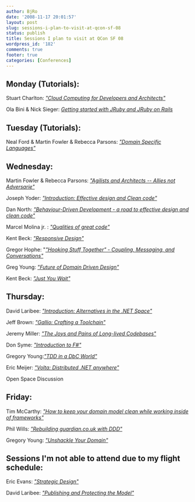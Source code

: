 ```yaml
---
author: BjRo
date: '2008-11-17 20:01:57'
layout: post
slug: sessions-i-plan-to-visit-at-qcon-sf-08
status: publish
title: Sessions I plan to visit at QCon SF 08
wordpress_id: '182'
comments: true
footer: true
categories: [Conferences]
---
```


Monday (Tutorials): 
---------------------
Stuart Charlton: [*"Cloud Computing for Developers and Architects"*](http://qconsf.com/sf2008/presentation/Cloud+Computing+for+Developers+and+Architects)

Ola Bini & Nick Sieger: [*Getting started with JRuby and JRuby on Rails*](http://qconsf.com/sf2008/presentation/Getting+started+with+JRuby+and+JRuby+on+Rails)

Tuesday (Tutorials):
----------------------
Neal Ford & Martin Fowler & Rebecca Parsons: [*"Domain Specific Languages"*](http://qconsf.com/sf2008/presentation/Domain+Specific+Languages)

Wednesday:
-----------
Martin Fowler & Rebecca Parsons: [*"Agilists and Architects -- Allies not Adversarie"*](http://qconsf.com/sf2008/presentation/Agilists+and+Architects+--+Allies+not+Adversaries)

Joseph Yoder: [*"Introduction: Effective design and Clean code"*](http://qconsf.com/sf2008/presentation/Introduction:+Effective+design+and+Clean+code)

Dan North: [*"Behaviour-Driven Development - a road to effective design and clean code"*](http://qconsf.com/sf2008/presentation/Behaviour-Driven+Development+-+a+road+to+effective+design+and+clean+code)

Marcel Molina jr. : [*"Qualities of great code"*](http://qconsf.com/sf2008/presentation/Qualities+of+great+code) 

Kent Beck: [*"Responsive Design"*](http://qconsf.com/sf2008/presentation/Responsive+Design)

Gregor Hophe: "[*"Hooking Stuff Together" - Coupling, Messaging, and Conversations"*](http://qconsf.com/sf2008/presentation/%22Hooking+Stuff+Together%22+-+Coupling,+Messaging,+and+Conversations)

Greg Young: [*"Future of Domain Driven Design"*](http://qconsf.com/sf2008/presentation/Future+of+Domain+Driven+Design)

Kent Beck: [*"Just You Wait"*](http://qconsf.com/sf2008/presentation/Just+You+Wait)

Thursday: 
-------------
David Laribee: [*"Introduction: Alternatives in the .NET Space"*](http://qconsf.com/sf2008/presentation/Introduction:+Alternatives+in+the+.NET+Space)

Jeff Brown: [*"Gallio: Crafting a Toolchain"*](http://qconsf.com/sf2008/presentation/Gallio:+Crafting+a+Toolchain)

Jeremy Miller: [*"The Joys and Pains of Long-lived Codebases"*](http://qconsf.com/sf2008/presentation/The+Joys+and+Pains+of+Long-lived+Codebases)

Don Syme: [*"Introduction to F#"*](http://qconsf.com/sf2008/presentation/Introduction+to+F#) 

Gregory Young:[*"TDD in a DbC World"*](http://qconsf.com/sf2008/presentation/TDD+in+a+DbC+World) 

Eric Meijer: [*"Volta: Distributed .NET anywhere"*](http://qconsf.com/sf2008/presentation/Volta:+Distributed+.NET+anywhere)

Open Space Discussion 

Friday: 
---------
Tim McCarthy: [*"How to keep your domain model clean while working inside of frameworks"*](http://qconsf.com/sf2008/presentation/.NET+Domain-Driven+Design+with+C#:++How+to+keep+your+domain+model+clean+while+working+inside+of+frameworks)

Phil Wills: [*"Rebuilding guardian.co.uk with DDD"*](http://qconsf.com/sf2008/presentation/Rebuilding+guardian.co.uk+with+DDD)

Gregory Young: [*"Unshackle Your Domain"*](http://qconsf.com/sf2008/presentation/Unshackle+Your+Domain) 

Sessions I'm not able to attend due to my flight schedule:
-----------------------------------------------------------
Eric Evans: [*"Strategic Design"*](http://qconsf.com/sf2008/presentation/Strategic+Design) 

David Laribee: [*"Publishing and Protecting the Model"*](http://qconsf.com/sf2008/presentation/Publishing+and+Protecting+the+Model)
